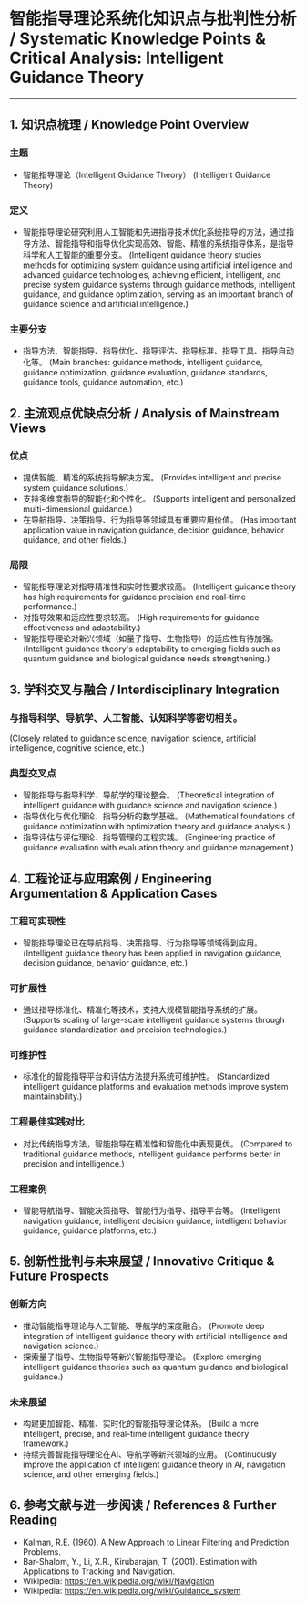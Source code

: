 # 智能指导理论系统化知识点与批判性分析 / Systematic Knowledge Points & Critical Analysis: Intelligent Guidance Theory

---

## 1. 知识点梳理 / Knowledge Point Overview

### 主题
- 智能指导理论（Intelligent Guidance Theory）
  (Intelligent Guidance Theory)

### 定义
- 智能指导理论研究利用人工智能和先进指导技术优化系统指导的方法，通过指导方法、智能指导和指导优化实现高效、智能、精准的系统指导体系，是指导科学和人工智能的重要分支。
  (Intelligent guidance theory studies methods for optimizing system guidance using artificial intelligence and advanced guidance technologies, achieving efficient, intelligent, and precise system guidance systems through guidance methods, intelligent guidance, and guidance optimization, serving as an important branch of guidance science and artificial intelligence.)

### 主要分支
- 指导方法、智能指导、指导优化、指导评估、指导标准、指导工具、指导自动化等。
  (Main branches: guidance methods, intelligent guidance, guidance optimization, guidance evaluation, guidance standards, guidance tools, guidance automation, etc.)

## 2. 主流观点优缺点分析 / Analysis of Mainstream Views

### 优点
- 提供智能、精准的系统指导解决方案。
  (Provides intelligent and precise system guidance solutions.)
- 支持多维度指导的智能化和个性化。
  (Supports intelligent and personalized multi-dimensional guidance.)
- 在导航指导、决策指导、行为指导等领域具有重要应用价值。
  (Has important application value in navigation guidance, decision guidance, behavior guidance, and other fields.)

### 局限
- 智能指导理论对指导精准性和实时性要求较高。
  (Intelligent guidance theory has high requirements for guidance precision and real-time performance.)
- 对指导效果和适应性要求较高。
  (High requirements for guidance effectiveness and adaptability.)
- 智能指导理论对新兴领域（如量子指导、生物指导）的适应性有待加强。
  (Intelligent guidance theory's adaptability to emerging fields such as quantum guidance and biological guidance needs strengthening.)

## 3. 学科交叉与融合 / Interdisciplinary Integration

### 与指导科学、导航学、人工智能、认知科学等密切相关。
  (Closely related to guidance science, navigation science, artificial intelligence, cognitive science, etc.)

### 典型交叉点
- 智能指导与指导科学、导航学的理论整合。
  (Theoretical integration of intelligent guidance with guidance science and navigation science.)
- 指导优化与优化理论、指导分析的数学基础。
  (Mathematical foundations of guidance optimization with optimization theory and guidance analysis.)
- 指导评估与评估理论、指导管理的工程实践。
  (Engineering practice of guidance evaluation with evaluation theory and guidance management.)

## 4. 工程论证与应用案例 / Engineering Argumentation & Application Cases

### 工程可实现性
- 智能指导理论已在导航指导、决策指导、行为指导等领域得到应用。
  (Intelligent guidance theory has been applied in navigation guidance, decision guidance, behavior guidance, etc.)

### 可扩展性
- 通过指导标准化、精准化等技术，支持大规模智能指导系统的扩展。
  (Supports scaling of large-scale intelligent guidance systems through guidance standardization and precision technologies.)

### 可维护性
- 标准化的智能指导平台和评估方法提升系统可维护性。
  (Standardized intelligent guidance platforms and evaluation methods improve system maintainability.)

### 工程最佳实践对比
- 对比传统指导方法，智能指导在精准性和智能化中表现更优。
  (Compared to traditional guidance methods, intelligent guidance performs better in precision and intelligence.)

### 工程案例
- 智能导航指导、智能决策指导、智能行为指导、指导平台等。
  (Intelligent navigation guidance, intelligent decision guidance, intelligent behavior guidance, guidance platforms, etc.)

## 5. 创新性批判与未来展望 / Innovative Critique & Future Prospects

### 创新方向
- 推动智能指导理论与人工智能、导航学的深度融合。
  (Promote deep integration of intelligent guidance theory with artificial intelligence and navigation science.)
- 探索量子指导、生物指导等新兴智能指导理论。
  (Explore emerging intelligent guidance theories such as quantum guidance and biological guidance.)

### 未来展望
- 构建更加智能、精准、实时化的智能指导理论体系。
  (Build a more intelligent, precise, and real-time intelligent guidance theory framework.)
- 持续完善智能指导理论在AI、导航学等新兴领域的应用。
  (Continuously improve the application of intelligent guidance theory in AI, navigation science, and other emerging fields.)

## 6. 参考文献与进一步阅读 / References & Further Reading

- Kalman, R.E. (1960). A New Approach to Linear Filtering and Prediction Problems.
- Bar-Shalom, Y., Li, X.R., Kirubarajan, T. (2001). Estimation with Applications to Tracking and Navigation.
- Wikipedia: <https://en.wikipedia.org/wiki/Navigation>
- Wikipedia: <https://en.wikipedia.org/wiki/Guidance_system> 